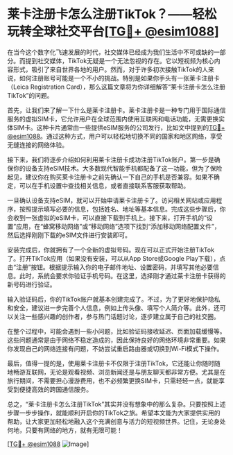 # 莱卡注册卡怎么注册TikTok？——轻松玩转全球社交平台[[TG💪+ @esim1088](https://t.me/s/esim1088)]

在当今这个数字化飞速发展的时代，社交媒体已经成为我们生活中不可或缺的一部分。而提到社交媒体，TikTok无疑是一个无法忽视的存在。它以短视频为核心内容形式，吸引了来自世界各地的用户。然而，对于许多初次接触TikTok的人来说，如何注册账号可能是一个不小的挑战。特别是如果你手头有一张莱卡注册卡（Leica Registration Card），那么这篇文章将为你详细解答“莱卡注册卡怎么注册TikTok”的问题。

首先，让我们来了解一下什么是莱卡注册卡。莱卡注册卡是一种专门用于国际通信服务的虚拟SIM卡，它允许用户在全球范围内使用互联网和电话功能，无需更换实体SIM卡。这种卡片通常由一些提供eSIM服务的公司发行，比如文中提到的[TG💪+ @esim1088](https://t.me/s/esim1088)。通过这种方式，用户可以轻松地切换不同的国家和地区网络，享受无缝连接的网络体验。

接下来，我们将逐步介绍如何利用莱卡注册卡成功注册TikTok账户。第一步是确保你的设备支持eSIM技术。大多数现代智能手机都配备了这一功能，但为了保险起见，建议你在购买莱卡注册卡之前先确认一下自己的手机是否兼容。如果不确定，可以在手机设置中查找相关信息，或者直接联系客服获取帮助。

一旦确认设备支持eSIM，就可以开始申请莱卡注册卡了。访问相关网站或应用程序，按照提示填写必要的信息，包括姓名、地址等基本信息。完成这些步骤后，你会收到一张虚拟的eSIM卡，可以直接下载到手机上。接下来，打开手机的“设置”应用，在“蜂窝移动网络”或“移动网络”选项下找到“添加移动网络配置文件”，然后选择刚刚下载的eSIM文件进行安装即可。

安装完成后，你就拥有了一个全新的虚拟号码。现在可以正式开始注册TikTok了。打开TikTok应用（如果没有安装，可以从App Store或Google Play下载），点击“注册”按钮。根据提示输入你的电子邮件地址、设置密码，并填写其他必要信息。此时，系统会要求你验证手机号码。在这里，选择刚才通过莱卡注册卡获得的新号码进行验证。

输入验证码后，你的TikTok账户就基本创建完成了。不过，为了更好地保护隐私和安全，建议进一步完善个人信息，例如上传头像、填写个人简介等。此外，还可以关注一些感兴趣的创作者，参与热门话题讨论，逐步建立属于自己的社交圈。

在整个过程中，可能会遇到一些小问题，比如验证码接收延迟、页面加载缓慢等。这些问题通常是由于网络不稳定造成的，因此保持良好的网络环境非常重要。如果你发现自己的网络连接有问题，不妨尝试重启路由器或切换到Wi-Fi模式下操作。

最后，值得一提的是，使用莱卡注册卡不仅限于注册TikTok，它还能让你随时随地畅游互联网，无论是观看视频、浏览新闻还是与朋友聊天都非常方便。尤其是在旅行期间，不需要担心漫游费用，也不必频繁更换SIM卡，只需轻轻一点，就能享受到便捷高效的跨国通信服务。

总之，“莱卡注册卡怎么注册TikTok”其实并没有想象中的那么复杂。只要按照上述步骤一步步操作，就能顺利开启你的TikTok之旅。希望本文能为大家提供实用的帮助，让大家更加轻松地融入这个充满创意与活力的短视频世界。记住，无论身处何地，只要有网络的地方，就有无限可能！

[[TG💪+ @esim1088](https://t.me/s/esim1088) ![Image](https://i.postimg.cc/4NQfJmqS/Snipaste-2025-05-13-00-14-12.png)]